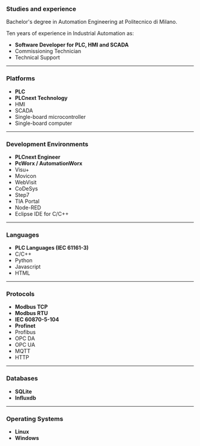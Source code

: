 ### Studies and experience

Bachelor's degree in Automation Engineering at Politecnico di Milano.

Ten years of experience in Industrial Automation as:
- **Software Developer for PLC, HMI and SCADA**
- Commissioning Technician
- Technical Support

---

### Platforms
- **PLC**
- **PLCnext Technology**
- HMI
- SCADA
- Single-board microcontroller
- Single-board computer

---

### Development Environments
- **PLCnext Engineer**
- **PcWorx / AutomationWorx**
- Visu+
- Movicon
- WebVisit
- CoDeSys
- Step7
- TIA Portal
- Node-RED
- Eclipse IDE for C/C++

---

### Languages
- **PLC Languages (IEC 61161-3)**
- C/C++
- Python
- Javascript
- HTML

---

### Protocols
- **Modbus TCP**
- **Modbus RTU**
- **IEC 60870-5-104**
- **Profinet**
- Profibus
- OPC DA
- OPC UA
- MQTT
- HTTP

---

### Databases
- **SQLite**
- **Influxdb**

---

### Operating Systems
- **Linux**
- **Windows**

